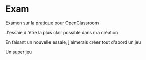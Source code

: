 # Exam
Examen sur la pratique pour OpenClassroom

J'essaie d 'être la plus clair possible dans ma création

En faisant un nouvelle essaie, j'aimerais créer tout d'abord un jeu

Un super jeu

